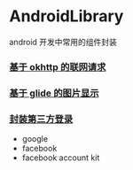 # AndroidLibrary
android 开发中常用的组件封装

### [基于 okhttp 的联网请求](https://github.com/northland-dev/AndroidLibrary/tree/master/libhttp)

### [基于 glide 的图片显示](https://github.com/northland-dev/AndroidLibrary/tree/master/libimage)

### [封装第三方登录](https://github.com/northland-dev/AndroidLibrary/tree/master/liblogin)
-   google
-   facebook
-   facebook account kit

